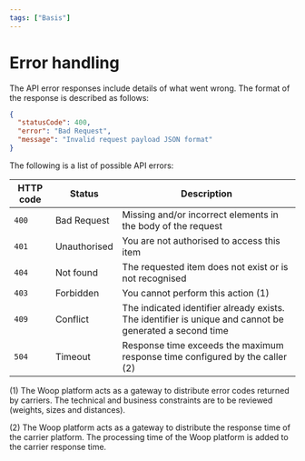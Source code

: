 ```yaml
---
tags: ["Basis"]
---
```


# Error handling

The API error responses include details of what went wrong. The format of the response is described as follows:

```json
{
  "statusCode": 400,
  "error": "Bad Request",
  "message": "Invalid request payload JSON format"
}
```

The following is a list of possible API errors:

| HTTP code | Status       | Description                                                                                             |
| --------- | ------------ | ------------------------------------------------------------------------------------------------------- |
| `400`     | Bad Request  | Missing and/or incorrect elements in the body of the request                                            |
| `401`     | Unauthorised | You are not authorised to access this item                                                              |
| `404`     | Not found    | The requested item does not exist or is not recognised                                                  |
| `403`     | Forbidden    | You cannot perform this action (1)                                                                      |
| `409`     | Conflict     | The indicated identifier already exists. The identifier is unique and cannot be generated a second time |
| `504`     | Timeout      | Response time exceeds the maximum response time configured by the caller (2)                            |

(1) The Woop platform acts as a gateway to distribute error codes returned by carriers. The technical and business constraints are to be reviewed (weights, sizes and distances).

(2) The Woop platform acts as a gateway to distribute the response time of the carrier platform. The processing time of the Woop platform is added to the carrier response time.
